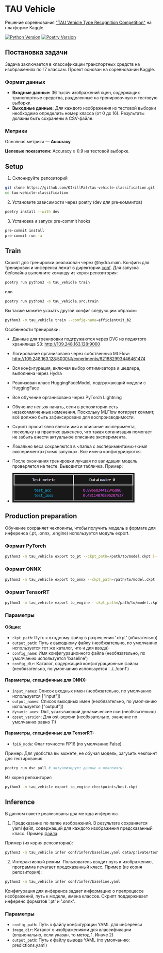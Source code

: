 # TAU Vehicle

Решение соревнования ["TAU Vehicle Type Recognition Competition"](https://www.kaggle.com/competitions/vehicle/overview) на платформе Kaggle.

[![Python Version](https://img.shields.io/badge/python-3.10+-blue.svg)](https://www.python.org/)
[![Poetry Version](https://img.shields.io/badge/poetry-1.5+-orange.svg)](https://python-poetry.org/)

## Постановка задачи

Задача заключается в классификации транспортных средств на изображениях по 17 классам. Проект основан на соревновании Kaggle.

### Формат данных

- **Входные данные:** 36 тысяч изображений сцен, содержащих транспортные средства, разделенные на тренировочную и тестовую выборки.
- **Выходные данные:** Для каждого изображения из тестовой выборки необходимо определить номер класса (от 0 до 16). Результаты должны быть сохранены в CSV-файле.

### Метрики

Основная метрика — **Accuracy**

**Целевые показатели:**
Accuracy ≥ 0.9 на тестовой выборке.

## Setup

1. Склонируйте репозиторий

```bash
git clone https://github.com/KIrillPal/tau-vehicle-classification.git
cd tau-vehicle-classification
```

2. Установите зависимости через poetry (dev для pre-коммитов)

```bash
poetry install --with dev
```

3. Установка и запуск pre-commit hooks

```bash
pre-commit install
pre-commit run -a
```

## Train

Скрипт для тренировки реализован через @hydra.main. Конфиги для тренировки и инференса лежат в директории [conf](conf).
Для запуска бейзлайна выполните команду из корня репозитория:

```bash
poetry run python3 -m tau_vehicle train
```

или

```bash
poetry run python3 -m tau_vehicle.src.train
```

Вы также можете указать другой конфиг следующим образом:

```bash
python3 -m tau_vehicle train --config-name=efficientvit_b2
```

Особенности тренировки:

- Данные для тренировки подгружаются через DVC из поднятого хранилища S3: http://109.248.163.128:9000
- Логирование организовано через собственный MLFlow: http://109.248.163.128:5000/#/experiments/621882993446461474
- Вся конфигурация, включая выбор оптимизатора и шедлера, выполнена через Hydra
- Реализован класс HuggingFaceModel, подгружающий модели с HuggingFace
- Всё обучение организовано через PyTorch Lightning
- Обучение нельзя начать, если в репозитории есть незакоммиченные изменения.
  Поскольку MLFlow логирует коммит, всё должно быть зафиксировано для воспроизводимости.
- Скрипт просит явно ввести имя и описание эксперимента, поскольку на практике выяснено, что такая организация помогает не забыть внести актуальное описание эксперимента.
- Локально веса сохраняются в <папка с экспериментами>/<имя эксперимента>/<имя запуска>. Все имена конфигурируются.
- После окончания тренировки лучшая по валидации модель проверяется на тесте. Выводится табличка. Пример:

- ![Test metrics](examples/test_metrics.png)

## Production preparation

Обучение сохраняет чекпоинты, чтобы получить модель в формате для инференса (.pt, .onnx, .engine) используется модуль export.

### Формат PyTorch

```bash
python3 -m tau_vehicle export to_pt --ckpt_path=/path/to/model.ckpt [--output_path=/path/to/output.pt] [--config_name=baseline] [--config_dir=../../conf]
```

### Формат ONNX

```bash
python3 -m tau_vehicle export to_onnx --ckpt_path=/path/to/model.ckpt [--output_path=/path/to/output.onnx] [--config_name=baseline] [--config_dir=../../conf] [--input_names=input] [--output_names=output] [--opset_version=11]
```

### Формат TensorRT

```bash
python3 -m tau_vehicle export to_engine --ckpt_path=/path/to/model.ckpt [--output_path=/path/to/output.engine] [--config_name=baseline] [--config_dir=../../conf] [--fp16_mode=False]
```

### Параметры

#### Общие:

- `ckpt_path`: Путь к входному файлу в разрешении '.ckpt' (обязательно)
- `output_path`: Путь к выходному файлу (необязательно, по умолчанию используется тот же каталог, что и для ввода)
- `config_name`: Имя конфигурационного файла (необязательно, по умолчанию используется 'baseline')
- `config_dir`: Каталог, содержащий конфигурационные файлы (необязательно, по умолчанию используется '../../conf')

#### Параметры, специфичные для ONNX:

- `input_names`: Список входных имен (необязательно, по умолчанию используется ["input"])
- `output_names`: Список выходных имен (необязательно, по умолчанию используется ["output"])
- `dynamic_axes`: Dict, указывающий динамические оси (необязательно)
- `opset_version`: Для ost-версии (необязательно, значение по умолчанию равно 11)

#### Параметры, специфичные для TensorRT:

- `fp16_mode`: Флаг точности FP16 (по умолчанию False)

Пример:
Для удобства вы можете, не обучая модель, загузить чекпоинт для тестирования:

```bash
poetry run dvc pull # актуализирует данные и чекпоинты
```

Из корня репозитория

```bash
python3 -m tau_vehicle export to_engine checkpoints/best.ckpt
```

## Inference

В данном пакете реализованы два метода инференса.

1. Предсказание по папке изображений. В результате сохраняется yaml файл, содержащий для каждого изображения предсказанный класс. Пример [файла](examples/best_predictions.yaml).

Пример (из корня репозитория):

```bash
python3 -m tau_vehicle infer conf/infer/baseline.yaml data/private/test
```

2. Интерактивный режим. Пользователь вводит путь к изображению, программа печатает предсказанный класс.
   Пример (из корня репозитория):

```bash
python3 -m tau_vehicle infer conf/infer/baseline.yaml
```

Конфигурация для инференса задает информацию о препроцессе изображений, путь к модели, имена классов.
Скрипт поддерживает инференс форматов '.pt' и '.onnx'.

### Параметры

- `config_path`: Путь к файлу конфигурации YAML для инференса
- `image_dir`: Каталог с изображениями для классификации (опционально, если указан, то метод 1. Иначе 2)
- `output_path`: Путь к файлу вывода YAML (по умолчанию: predictions.yaml)

